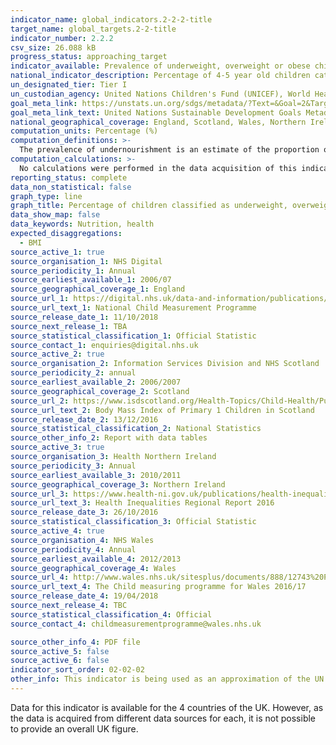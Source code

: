```yaml
---
indicator_name: global_indicators.2-2-2-title
target_name: global_targets.2-2-title
indicator_number: 2.2.2
csv_size: 26.088 kB
progress_status: approaching_target
indicator_available: Prevalence of underweight, overweight or obese children (aged 4 - 5 years) based on Body Mass Index (BMI) classifications
national_indicator_description: Percentage of 4-5 year old children categorised as underweight, overweight or obese based on body mass index (BMI) classifications.
un_designated_tier: Tier I
un_custodian_agency: United Nations Children's Fund (UNICEF), World Health Organisation (WHO), World Bank (WB)
goal_meta_link: https://unstats.un.org/sdgs/metadata/?Text=&Goal=2&Target=2.2
goal_meta_link_text: United Nations Sustainable Development Goals Metadata (PDF 233 KB)
national_geographical_coverage: England, Scotland, Wales, Northern Ireland
computation_units: Percentage (%)
computation_definitions: >-
  The prevalence of undernourishment is an estimate of the proportion of the population whose habitual food consumption is insufficient to provide the dietary energy levels that are required to maintain a normal active and healthy life. It is expressed as a percentage.
computation_calculations: >-
  No calculations were performed in the data acquisition of this indicator as appropriate data was readily available in the final format specified by this indicator. For insight into the details of potential calculations please refer to the original source metadata or source contact.
reporting_status: complete
data_non_statistical: false
graph_type: line
graph_title: Percentage of children classified as underweight, overweight or obese
data_show_map: false
data_keywords: Nutrition, health
expected_disaggregations:
  - BMI
source_active_1: true
source_organisation_1: NHS Digital
source_periodicity_1: Annual
source_earliest_available_1: 2006/07
source_geographical_coverage_1: England
source_url_1: https://digital.nhs.uk/data-and-information/publications/statistical/national-child-measurement-programme/2016-17-school-year
source_url_text_1: National Child Measurement Programme 
source_release_date_1: 11/10/2018
source_next_release_1: TBA
source_statistical_classification_1: Official Statistic
source_contact_1: enquiries@digital.nhs.uk
source_active_2: true
source_organisation_2: Information Services Division and NHS Scotland 
source_periodicity_2: annual 
source_earliest_available_2: 2006/2007
source_geographical_coverage_2: Scotland 
source_url_2: https://www.isdscotland.org/Health-Topics/Child-Health/Publications/2016-12-13/2016-12-13-P1-BMI-Report.pdf?2334231139
source_url_text_2: Body Mass Index of Primary 1 Children in Scotland 
source_release_date_2: 13/12/2016
source_statistical_classification_2: National Statistics
source_other_info_2: Report with data tables 
source_active_3: true
source_organisation_3: Health Northern Ireland 
source_periodicity_3: Annual 
source_earliest_available_3: 2010/2011
source_geographical_coverage_3: Northern Ireland 
source_url_3: https://www.health-ni.gov.uk/publications/health-inequalities-regional-report-2016
source_url_text_3: Health Inequalities Regional Report 2016
source_release_date_3: 26/10/2016
source_statistical_classification_3: Official Statistic 
source_active_4: true
source_organisation_4: NHS Wales 
source_periodicity_4: Annual
source_earliest_available_4: 2012/2013
source_geographical_coverage_4: Wales 
source_url_4: http://www.wales.nhs.uk/sitesplus/documents/888/12743%20PHW%20CMP%20Report%20%28Eng%29.pdf
source_url_text_4: The Child measuring programme for Wales 2016/17
source_release_date_4: 19/04/2018
source_next_release_4: TBC
source_statistical_classification_4: Official 
source_contact_4: childmeasurementprogramme@wales.nhs.uk 

source_other_info_4: PDF file 
source_active_5: false
source_active_6: false
indicator_sort_order: 02-02-02
other_info: This indicator is being used as an approximation of the UN SDG Indicator. Where possible, we will work to identify or develop UK data to meet the global indicator specification. This indicator has not been identified in collaboration with topic experts.
---
```

Data for this indicator is available for the 4 countries of the UK. However, as the data is acquired from different data sources for each, it is not possible to provide an overall UK figure.
